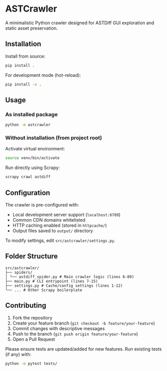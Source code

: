 # ASTCrawler

A minimalistic Python crawler designed for ASTDiff GUI exploration and static asset preservation.

## Installation

Install from source:

```bash
pip install .
```

For development mode (hot-reload):

```bash
pip install -e .
```

## Usage

### As installed package

```bash
python -m astcrawler
```

### Without installation (from project root)

Activate virtual environment:

```bash
source venv/bin/activate
```

Run directly using Scrapy:

```bash
scrapy crawl astdiff
```


## Configuration

The crawler is pre-configured with:
- Local development server support (`localhost:6789`)
- Common CDN domains whitelisted
- HTTP caching enabled (stored in `httpcache/`)
- Output files saved to `output/` directory

To modify settings, edit `src/astcrawler/settings.py`.

## Folder Structure

```
src/astcrawler/
├── spiders/
│ └── astdiff_spider.py # Main crawler logic (lines 6-89)
├── main.py # CLI entrypoint (lines 7-15)
├── settings.py # Cache/config settings (lines 1-12)
└── ... # Other Scrapy boilerplate
```

## Contributing

1. Fork the repository
2. Create your feature branch (`git checkout -b feature/your-feature`)
3. Commit changes with descriptive messages
4. Push to the branch (`git push origin feature/your-feature`)
5. Open a Pull Request

Please ensure tests are updated/added for new features. Run existing tests (if any) with:

```bash
python -m pytest tests/
```